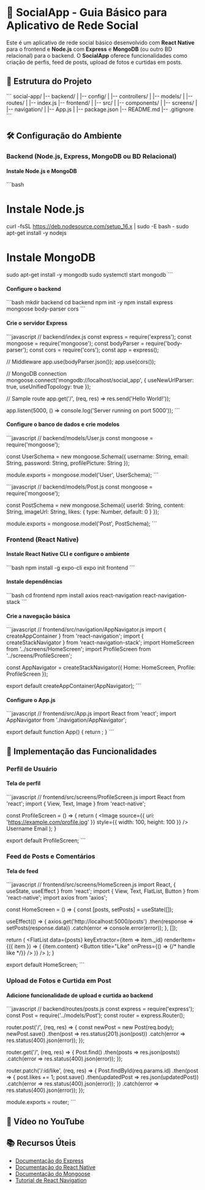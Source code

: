 
# 📱 SocialApp - Guia Básico para Aplicativo de Rede Social

Este é um aplicativo de rede social básico desenvolvido com **React Native** para o frontend e **Node.js** com **Express** e **MongoDB** (ou outro BD relacional) para o backend. O **SocialApp** oferece funcionalidades como criação de perfis, feed de posts, upload de fotos e curtidas em posts.

## 📂 Estrutura do Projeto

\`\`\`
social-app/
|-- backend/
|   |-- config/
|   |-- controllers/
|   |-- models/
|   |-- routes/
|   |-- index.js
|-- frontend/
|   |-- src/
|   |-- components/
|   |-- screens/
|   |-- navigation/
|   |-- App.js
|   |-- package.json
|-- README.md
|-- .gitignore
\`\`\`

## 🛠️ Configuração do Ambiente

### Backend (Node.js, Express, MongoDB ou BD Relacional)

#### Instale Node.js e MongoDB

\`\`\`bash
# Instale Node.js
curl -fsSL https://deb.nodesource.com/setup_16.x | sudo -E bash -
sudo apt-get install -y nodejs

# Instale MongoDB
sudo apt-get install -y mongodb
sudo systemctl start mongodb
\`\`\`

#### Configure o backend

\`\`\`bash
mkdir backend
cd backend
npm init -y
npm install express mongoose body-parser cors
\`\`\`

#### Crie o servidor Express

\`\`\`javascript
// backend/index.js
const express = require('express');
const mongoose = require('mongoose');
const bodyParser = require('body-parser');
const cors = require('cors');
const app = express();

// Middleware
app.use(bodyParser.json());
app.use(cors());

// MongoDB connection
mongoose.connect('mongodb://localhost/social_app', { useNewUrlParser: true, useUnifiedTopology: true });

// Sample route
app.get('/', (req, res) => res.send('Hello World!'));

app.listen(5000, () => console.log('Server running on port 5000'));
\`\`\`

#### Configure o banco de dados e crie modelos

\`\`\`javascript
// backend/models/User.js
const mongoose = require('mongoose');

const UserSchema = new mongoose.Schema({
  username: String,
  email: String,
  password: String,
  profilePicture: String
});

module.exports = mongoose.model('User', UserSchema);
\`\`\`

\`\`\`javascript
// backend/models/Post.js
const mongoose = require('mongoose');

const PostSchema = new mongoose.Schema({
  userId: String,
  content: String,
  imageUrl: String,
  likes: { type: Number, default: 0 }
});

module.exports = mongoose.model('Post', PostSchema);
\`\`\`

### Frontend (React Native)

#### Instale React Native CLI e configure o ambiente

\`\`\`bash
npm install -g expo-cli
expo init frontend
\`\`\`

#### Instale dependências

\`\`\`bash
cd frontend
npm install axios react-navigation react-navigation-stack
\`\`\`

#### Crie a navegação básica

\`\`\`javascript
// frontend/src/navigation/AppNavigator.js
import { createAppContainer } from 'react-navigation';
import { createStackNavigator } from 'react-navigation-stack';
import HomeScreen from '../screens/HomeScreen';
import ProfileScreen from '../screens/ProfileScreen';

const AppNavigator = createStackNavigator({
  Home: HomeScreen,
  Profile: ProfileScreen
});

export default createAppContainer(AppNavigator);
\`\`\`

#### Configure o App.js

\`\`\`javascript
// frontend/src/App.js
import React from 'react';
import AppNavigator from './navigation/AppNavigator';

export default function App() {
  return <AppNavigator />;
}
\`\`\`

## 🎯 Implementação das Funcionalidades

### Perfil de Usuário

#### Tela de perfil

\`\`\`javascript
// frontend/src/screens/ProfileScreen.js
import React from 'react';
import { View, Text, Image } from 'react-native';

const ProfileScreen = () => {
  return (
    <View>
      <Image source={{ uri: 'https://example.com/profile.jpg' }} style={{ width: 100, height: 100 }} />
      <Text>Username</Text>
      <Text>Email</Text>
    </View>
  );
}

export default ProfileScreen;
\`\`\`

### Feed de Posts e Comentários

#### Tela de feed

\`\`\`javascript
// frontend/src/screens/HomeScreen.js
import React, { useState, useEffect } from 'react';
import { View, Text, FlatList, Button } from 'react-native';
import axios from 'axios';

const HomeScreen = () => {
  const [posts, setPosts] = useState([]);

  useEffect(() => {
    axios.get('http://localhost:5000/posts')
      .then(response => setPosts(response.data))
      .catch(error => console.error(error));
  }, []);

  return (
    <FlatList
      data={posts}
      keyExtractor={item => item._id}
      renderItem={({ item }) => (
        <View>
          <Text>{item.content}</Text>
          <Button title="Like" onPress={() => {/* handle like */}} />
        </View>
      )}
    />
  );
}

export default HomeScreen;
\`\`\`

### Upload de Fotos e Curtida em Post

#### Adicione funcionalidade de upload e curtida ao backend

\`\`\`javascript
// backend/routes/posts.js
const express = require('express');
const Post = require('../models/Post');
const router = express.Router();

router.post('/', (req, res) => {
  const newPost = new Post(req.body);
  newPost.save()
    .then(post => res.status(201).json(post))
    .catch(error => res.status(400).json(error));
});

router.get('/', (req, res) => {
  Post.find()
    .then(posts => res.json(posts))
    .catch(error => res.status(400).json(error));
});

router.patch('/:id/like', (req, res) => {
  Post.findById(req.params.id)
    .then(post => {
      post.likes += 1;
      post.save()
        .then(updatedPost => res.json(updatedPost))
        .catch(error => res.status(400).json(error));
    })
    .catch(error => res.status(400).json(error));
});

module.exports = router;
\`\`\`

## 🎥 Vídeo no YouTube


## 📚 Recursos Úteis

- [Documentação do Express](https://expressjs.com/)
- [Documentação do React Native](https://reactnative.dev/)
- [Documentação do Mongoose](https://mongoosejs.com/)
- [Tutorial de React Navigation](https://reactnavigation.org/)
